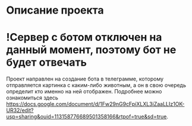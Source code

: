 # Описание проекта
# !Сервер с ботом отключен на данный момент, поэтому бот не будет отвечать  
Проект направлен на создание бота в телеграмме, которому отправляется картинка с каким-либо животным, а он в свою очередь определит кто именно на ней отображен. Подробнее можно ознакомиться здесь https://docs.google.com/document/d/1Fw29nG9cFpiXLXL3iZaaLLIz1OK-UR32/edit?usp=sharing&ouid=113158776689501358166&rtpof=true&sd=true.
